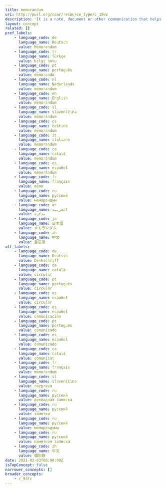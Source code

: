 ```yaml
---
title: memorandum
uri: http://purl.org/coar/resource_type/c_18wz
description: 'It is a note, document or other communication that helps the memory by recording events or observations on a topic. A memorandum can have only a certain number of formats; it may have a format specific to an office or institution. [Source: https://en.wikipedia.org/wiki/Memorandum]'
layout: concept
related: []
pref_labels:
    - language_code: de
      language_name: Deutsch
      value: Memorandum
    - language_code: tr
      language_name: Türkçe
      value: bilgi notu
    - language_code: pt
      language_name: português
      value: memorando
    - language_code: nl
      language_name: Nederlands
      value: memorandum
    - language_code: en
      language_name: English
      value: memorandum
    - language_code: sl
      language_name: slovenščina
      value: memorandum
    - language_code: cs
      language_name: čeština
      value: memorandum
    - language_code: it
      language_name: italiano
      value: memorandum
    - language_code: ca
      language_name: català
      value: memoràndum
    - language_code: es
      language_name: español
      value: memorándum
    - language_code: fr
      language_name: français
      value: mémo
    - language_code: ru
      language_name: русский
      value: меморандум
    - language_code: ar
      language_name: العربية
      value: مذكرة
    - language_code: ja
      language_name: 日本語
      value: メモランダム
    - language_code: zh
      language_name: 中文
      value: 备忘录
alt_labels:
    - language_code: de
      language_name: Deutsch
      value: Denkschrift
    - language_code: ca
      language_name: català
      value: circular
    - language_code: pt
      language_name: português
      value: circular
    - language_code: es
      language_name: español
      value: circular
    - language_code: es
      language_name: español
      value: comunicación
    - language_code: pt
      language_name: português
      value: comunicado
    - language_code: es
      language_name: español
      value: comunicado
    - language_code: ca
      language_name: català
      value: comunicat
    - language_code: fr
      language_name: français
      value: memorandum
    - language_code: sl
      language_name: slovenščina
      value: razprava
    - language_code: ru
      language_name: русский
      value: докладная записка
    - language_code: ru
      language_name: русский
      value: заметки
    - language_code: ru
      language_name: русский
      value: меморандумы
    - language_code: ru
      language_name: русский
      value: памятная записка
    - language_code: zh
      language_name: 中文
      value: 備忘錄
date: 2021-02-03T00:00:00Z
isTopConcept: false
narrower_concepts: []
broader_concepts:
    - c_93fc
---
```


